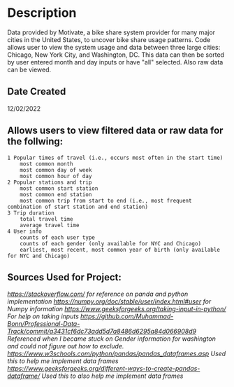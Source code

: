 # Description
Data provided by Motivate, a bike share system provider for many major cities in the United States, to uncover bike share usage patterns. Code allows user to view the system usage and data between three large cities: Chicago, New York City, and Washington, DC. This data can then be sorted by user entered month and day inputs or have "all" selected. Also raw data can be viewed.

## Date Created
12/02/2022

## Allows users to view filtered data or raw data for the follwing:
    1 Popular times of travel (i.e., occurs most often in the start time)
        most common month
        most common day of week
        most common hour of day
    2 Popular stations and trip
        most common start station
        most common end station
        most common trip from start to end (i.e., most frequent combination of start station and end station)
    3 Trip duration
        total travel time
        average travel time
    4 User info
        counts of each user type
        counts of each gender (only available for NYC and Chicago)
        earliest, most recent, most common year of birth (only available for NYC and Chicago)

## Sources Used for Project:
*https://stackoverflow.com/ for reference on panda and python implementation*
*https://numpy.org/doc/stable/user/index.html#user for Numpy information*
*https://www.geeksforgeeks.org/taking-input-in-python/ For help on taking inputs*
*https://github.com/Muhammad-Bonn/Professional-Data-Track/commit/a3431cf6dc73add5d7a8486d6295a84d066908d9 Referenced when I became stuck on Gender information for washington and could not figure out how to exclude.*
*https://www.w3schools.com/python/pandas/pandas_dataframes.asp Used this to help me implement data frames*
*https://www.geeksforgeeks.org/different-ways-to-create-pandas-dataframe/ Used this to also help me implement data frames*



